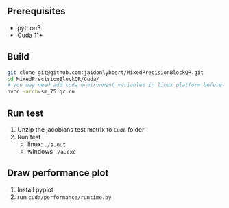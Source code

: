  ## Prerequisites
 * python3
 * Cuda 11+

 ## Build
 ```bash
 git clone git@github.com:jaidonlybbert/MixedPrecisionBlockQR.git
 cd MixedPrecisionBlockQR/Cuda/
 # you may need add cuda environment variables in linux platform before compile
nvcc -arch=sm_75 qr.cu
```

## Run test
1. Unzip the jacobians test matrix to `Cuda` folder  
2. Run test
    * linux: `./a.out`
    * windows `./a.exe`

## Draw performance plot
1. Install pyplot
2. run `cuda/performance/runtime.py`